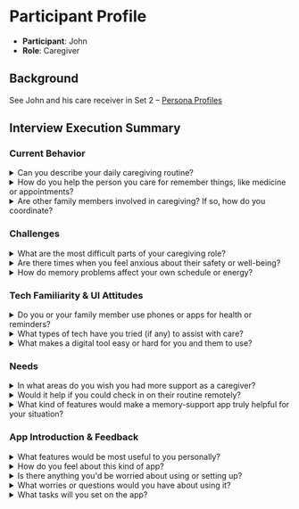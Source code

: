 # Participant Profile

- **Participant**: John
- **Role**: Caregiver

## Background

See John and his care receiver in Set 2 – [Persona Profiles](personas_design.md)

## Interview Execution Summary

### Current Behavior

<details>
<summary>Can you describe your daily caregiving routine?</summary>

My mornings start with making sure Jane takes her medication, eats breakfast, and is settled before I leave for work. I prep lunch for her and leave reminders. After work, I manage dinner, review her day, help with meds again, and ensure she's relaxed before bed. Weekends are more hands-on: gardening together, errands, and checking in on any health or mood changes.

</details>

<details>
<summary>How do you help the person you care for remember things, like medicine or appointments?</summary>

I use sticky notes, phone alarms, and visual cues around the house. I often text or call her during the day to remind her about medications or check how she's doing.

</details>

<details>
<summary>Are other family members involved in caregiving? If so, how do you coordinate?</summary>

Our son visits about once a month. He helps with tech support—setting up phone reminders or explaining apps—but he's not involved in day-to-day care. There's no formal coordination, but I update him now and then.

</details>

### Challenges

<details>
<summary>What are the most difficult parts of your caregiving role?</summary>

The emotional strain of seeing Jane's changes and juggling everything—work, home, and her care—is overwhelming. It's lonely too, not having a real break or time for myself.

</details>

<details>
<summary>Are there times when you feel anxious about their safety or well-being?</summary>

Absolutely. Even with routines, I worry if she's okay when I'm at work—if she forgot to eat or take her meds, or if she wandered outside or got confused.

</details>

<details>
<summary>How do memory problems affect your own schedule or energy?</summary>

Repeating myself constantly wears me down. I often feel mentally drained and have little energy left for anything else after work and caregiving duties.

</details>

### Tech Familiarity & UI Attitudes

<details>
<summary>Do you or your family member use phones or apps for health or reminders?</summary>

I use my phone to set reminders and calendar alerts. Jane uses basic phone functions—texts, calls, and Facebook—but she doesn't initiate reminders or use new apps unless I set them up.

</details>

<details>
<summary>What types of tech have you tried (if any) to assist with care?</summary>

We've tried Google Calendar, basic alarms, and a shared grocery list app. I've looked into memory aid apps but haven't committed to one yet.

</details>

<details>
<summary>What makes a digital tool easy or hard for you and them to use?</summary>

Easy tools are visual, simple, and don't need frequent updates. Hard ones require too many steps or have cluttered interfaces. Jane gets overwhelmed by anything not intuitive.

</details>

### Needs

<details>
<summary>In what areas do you wish you had more support as a caregiver?</summary>

I need emotional support and better ways to monitor her well-being while I'm at work. Also, clearer routines for her that don't rely on me constantly checking in.

</details>

<details>
<summary>Would it help if you could check in on their routine remotely?</summary>

That would be very helpful. Just knowing if she took meds or followed the routine would ease a lot of anxiety.

</details>

<details>
<summary>What kind of features would make a memory-support app truly helpful for your situation?</summary>

Visual and audible reminders
A shared routine dashboard
Simple "check-in" buttons for Jane to tap
Alerts for me if she misses a task
Voice notes or picture-based prompts

</details>

### App Introduction & Feedback

<details>
<summary>What features would be most useful to you personally?</summary>

Daily routine planner we can both see
Alerts if a task is missed
Easy reminders (especially voice or image-based)
Ability for me to update her routine remotely

</details>

<details>
<summary>How do you feel about this kind of app?</summary>

I think it's a great idea—especially if it actually reduces my mental load. I'd be relieved to have a tool that lets me worry less when I'm not home.

</details>

<details>
<summary>Is there anything you'd be worried about using or setting up?</summary>

Setup might be tricky, especially making sure it works smoothly for Jane without confusing her. Too many features could overwhelm us.

</details>

<details>
<summary>What worries or questions would you have about using it?</summary>

Yes, I'd definitely be willing to try it with Jane, especially if setup is simple and I can test things before handing it over to her.

</details>

<details>
<summary>What tasks will you set on the app?</summary>

Here are the main tasks I would set up for Jane on the app, ideally broken down by time of day for consistency and ease of use:

### Morning

- **8:00 AM – Take morning medication** (with a visual cue of her pill bottle)
- **8:15 AM – Eat breakfast** (option to check off)
- **9:00 AM – Water plants or check the garden** (she enjoys this and sets a positive tone)
- **10:00 AM – Light chore** (e.g., wipe counters, fold laundry)

### Midday

- **12:00 PM – Eat lunch** (with a picture reminder of the lunch container)
- **12:30 PM – Text or call John to check-in** (simple tap task)
- **1:00 PM – Watch a favorite show or do a calming activity** (preset options like gardening, TV, or music)

### Afternoon

- **3:00 PM – Light snack reminder**
- **3:30 PM – Short walk or stretch** (with a motivational note)

### Evening

- **6:00 PM – Eat dinner** (I'll usually be home to help with this)
- **7:00 PM – Take evening medication**
- **8:00 PM – Relax with a TV show or wind-down time**
- **9:30 PM – Prepare for bed** (change, brush teeth, etc.)

### Other Recurring/Optional Tasks

#### Weekly:

- **Wednesday**: "Message a friend" reminder
- **Saturday**: "Check calendar with John"
- **Sunday**: "Video call with our son" (if planned)

#### Random/As-Needed:

- **"Check fridge for groceries"**
- **"Send a photo from the garden"** (fun engagement)

Each task would ideally have:

- A simple checkbox or tap-to-complete feature
- Visual icons or photos
- Optional audio reminders with my voice or a calming chime

</details>
